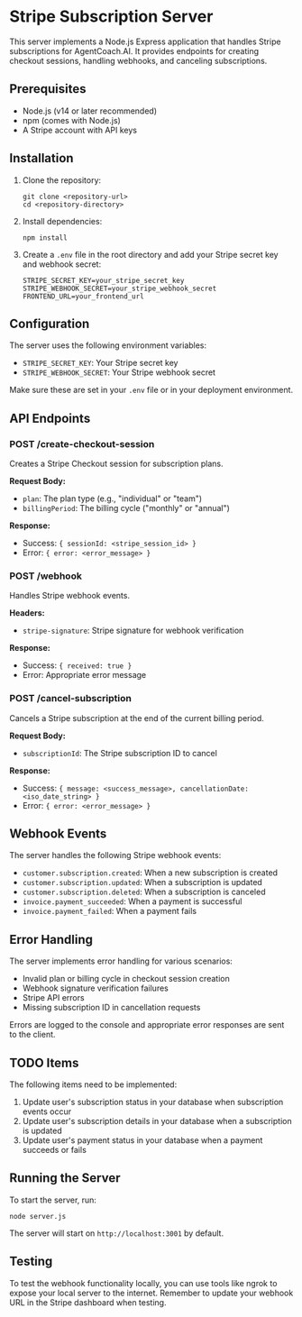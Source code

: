 # Stripe Subscription Server

This server implements a Node.js Express application that handles Stripe subscriptions for AgentCoach.AI. It provides endpoints for creating checkout sessions, handling webhooks, and canceling subscriptions.

## Prerequisites

- Node.js (v14 or later recommended)
- npm (comes with Node.js)
- A Stripe account with API keys

## Installation

1. Clone the repository:

   ```
   git clone <repository-url>
   cd <repository-directory>
   ```

2. Install dependencies:

   ```
   npm install
   ```

3. Create a `.env` file in the root directory and add your Stripe secret key and webhook secret:
   ```
   STRIPE_SECRET_KEY=your_stripe_secret_key
   STRIPE_WEBHOOK_SECRET=your_stripe_webhook_secret
   FRONTEND_URL=your_frontend_url
   ```

## Configuration

The server uses the following environment variables:

- `STRIPE_SECRET_KEY`: Your Stripe secret key
- `STRIPE_WEBHOOK_SECRET`: Your Stripe webhook secret

Make sure these are set in your `.env` file or in your deployment environment.

## API Endpoints

### POST /create-checkout-session

Creates a Stripe Checkout session for subscription plans.

**Request Body:**

- `plan`: The plan type (e.g., "individual" or "team")
- `billingPeriod`: The billing cycle ("monthly" or "annual")

**Response:**

- Success: `{ sessionId: <stripe_session_id> }`
- Error: `{ error: <error_message> }`

### POST /webhook

Handles Stripe webhook events.

**Headers:**

- `stripe-signature`: Stripe signature for webhook verification

**Response:**

- Success: `{ received: true }`
- Error: Appropriate error message

### POST /cancel-subscription

Cancels a Stripe subscription at the end of the current billing period.

**Request Body:**

- `subscriptionId`: The Stripe subscription ID to cancel

**Response:**

- Success: `{ message: <success_message>, cancellationDate: <iso_date_string> }`
- Error: `{ error: <error_message> }`

## Webhook Events

The server handles the following Stripe webhook events:

- `customer.subscription.created`: When a new subscription is created
- `customer.subscription.updated`: When a subscription is updated
- `customer.subscription.deleted`: When a subscription is canceled
- `invoice.payment_succeeded`: When a payment is successful
- `invoice.payment_failed`: When a payment fails

## Error Handling

The server implements error handling for various scenarios:

- Invalid plan or billing cycle in checkout session creation
- Webhook signature verification failures
- Stripe API errors
- Missing subscription ID in cancellation requests

Errors are logged to the console and appropriate error responses are sent to the client.

## TODO Items

The following items need to be implemented:

1. Update user's subscription status in your database when subscription events occur
2. Update user's subscription details in your database when a subscription is updated
3. Update user's payment status in your database when a payment succeeds or fails

## Running the Server

To start the server, run:

```
node server.js
```

The server will start on `http://localhost:3001` by default.

## Testing

To test the webhook functionality locally, you can use tools like ngrok to expose your local server to the internet. Remember to update your webhook URL in the Stripe dashboard when testing.
